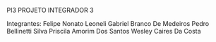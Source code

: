 PI3
PROJETO INTEGRADOR 3

Integrantes: 
Felipe Nonato Leoneli
Gabriel Branco De Medeiros
Pedro Bellinetti Silva
Priscila Amorim Dos Santos
Wesley Caires Da Costa
